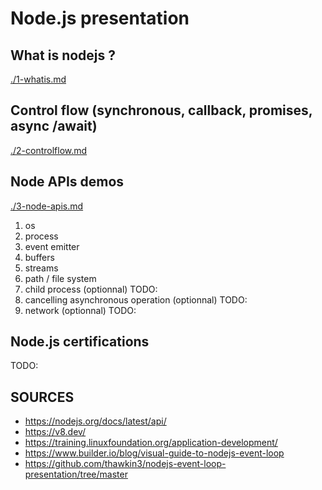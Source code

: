 # Node.js presentation

## What is nodejs ?

[./1-whatis.md](./1-whatis.md)

## Control flow (synchronous, callback, promises, async /await)

[./2-controlflow.md](./2-controlflow.md)

## Node APIs demos

[./3-node-apis.md](./3-node-apis.md)

1. os
2. process
3. event emitter
4. buffers
5. streams
6. path / file system
7. child process (optionnal) TODO:
8. cancelling asynchronous operation (optionnal) TODO:
9. network (optionnal) TODO:

## Node.js certifications

TODO:

## SOURCES

- https://nodejs.org/docs/latest/api/
- https://v8.dev/
- https://training.linuxfoundation.org/application-development/
- https://www.builder.io/blog/visual-guide-to-nodejs-event-loop
- https://github.com/thawkin3/nodejs-event-loop-presentation/tree/master
